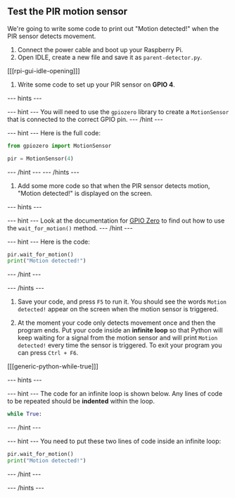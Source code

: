 ## Test the PIR motion sensor

We're going to write some code to print out "Motion detected!" when the PIR sensor detects movement.

1. Connect the power cable and boot up your Raspberry Pi.
1. Open IDLE, create a new file and save it as `parent-detector.py`.

[[[rpi-gui-idle-opening]]]

1. Write some code to set up your PIR sensor on **GPIO 4**.

--- hints ---

--- hint ---
You will need to use the `gpiozero` library to create a `MotionSensor` that is connected to the correct GPIO pin.
--- /hint ---

--- hint ---
Here is the full code:

```python
from gpiozero import MotionSensor

pir = MotionSensor(4)
```
--- /hint ---
--- /hints ---

1. Add some more code so that when the PIR sensor detects motion, "Motion detected!" is displayed on the screen.

--- hints ---

--- hint ---
Look at the documentation for [GPIO Zero](https://gpiozero.readthedocs.io/en/stable/api_input.html#motion-sensor-d-sun-pir) to find out how to use the `wait_for_motion()` method.
--- /hint ---

--- hint ---
Here is the code:

```python
pir.wait_for_motion()
print("Motion detected!")
```
--- /hint ---

--- /hints ---

1. Save your code, and press `F5` to run it. You should see the words `Motion detected!` appear on the screen when the motion sensor is triggered.

1. At the moment your code only detects movement once and then the program ends. Put your code inside an **infinite loop** so that Python will keep waiting for a signal from the motion sensor and will print `Motion detected!` every time the sensor is triggered. To exit your program you can press `Ctrl + F6`.

[[[generic-python-while-true]]]

--- hints ---

--- hint ---
The code for an infinite loop is shown below. Any lines of code to be repeated should be __indented__ within the loop.

```python
while True:
```
--- /hint ---

--- hint ---
You need to put these two lines of code inside an infinite loop:

```python
pir.wait_for_motion()
print("Motion detected!")
```
--- /hint ---

--- /hints ---
